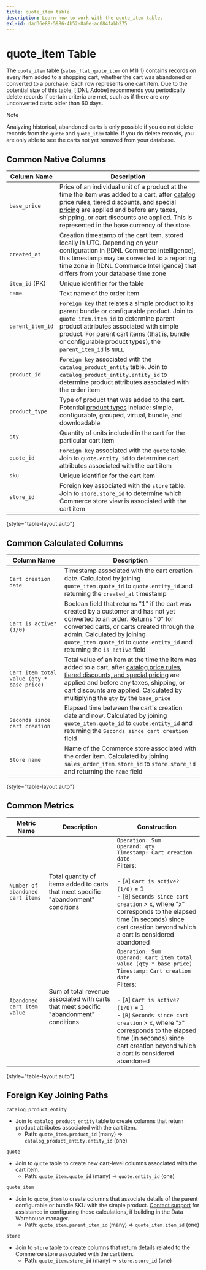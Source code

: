 ```yaml
---
title: quote_item table
description: Learn how to work with the quote_item table.
exl-id: dad36e88-5986-4b52-8a0e-ac084fabb275
---
```

# quote_item Table

The `quote_item` table (`sales_flat_quote_item` on M1) 1) contains records on every item added to a shopping cart, whether the cart was abandoned or converted to a purchase. Each row represents one cart item. Due to the potential size of this table, [!DNL Adobe] recommends you periodically delete records if certain criteria are met, such as if there are any unconverted carts older than 60 days.

>[!NOTE]
>
>Analyzing historical, abandoned carts is only possible if you do not delete records from the `quote` and `quote_item` table. If you do delete records, you are only able to see the carts not yet removed from your database.

## Common Native Columns

|**Column Name**|**Description**|
|---|---|
|`base_price`|Price of an individual unit of a product at the time the item was added to a cart, after [catalog price rules, tiered discounts, and special pricing](https://experienceleague.adobe.com/docs/commerce-admin/catalog/products/pricing/pricing-advanced.html) are applied and before any taxes, shipping, or cart discounts are applied. This is represented in the base currency of the store.|
|`created_at`|Creation timestamp of the cart item, stored locally in UTC. Depending on your configuration in [!DNL Commerce Intelligence], this timestamp may be converted to a reporting time zone in [!DNL Commerce Intelligence] that differs from your database time zone|
|`item_id` (PK)|Unique identifier for the table|
|`name`|Text name of the order item|
|`parent_item_id`|`Foreign key` that relates a simple product to its parent bundle or configurable product. Join to `quote_item.item_id` to determine parent product attributes associated with simple product. For parent cart items (that is, bundle or configurable product types), the `parent_item_id` is `NULL`|
|`product_id`|`Foreign key` associated with the `catalog_product_entity` table. Join to `catalog_product_entity.entity_id` to determine product attributes associated with the order item|
|`product_type`|Type of product that was added to the cart. Potential [product types](https://experienceleague.adobe.com/docs/commerce-admin/catalog/products/product-create.html#product-types) include: simple, configurable, grouped, virtual, bundle, and downloadable|
|`qty`|Quantity of units included in the cart for the particular cart item|
|`quote_id`|`Foreign key` associated with the `quote` table. Join to `quote.entity_id` to determine cart attributes associated with the cart item|
|`sku`|Unique identifier for the cart item|
|`store_id`|Foreign key associated with the `store` table. Join to `store.store_id` to determine which Commerce store view is associated with the cart item|

{style="table-layout:auto"}

## Common Calculated Columns

|**Column Name**|**Description**|
|---|---|
|`Cart creation date`|Timestamp associated with the cart creation date. Calculated by joining `quote_item.quote_id` to `quote.entity_id` and returning the `created_at` timestamp|
|`Cart is active? (1/0)`|Boolean field that returns "1" if the cart was created by a customer and has not yet converted to an order. Returns "0" for converted carts, or carts created through the admin. Calculated by joining `quote_item.quote_id` to `quote.entity_id` and returning the `is_active` field|
|`Cart item total value (qty * base_price)`|Total value of an item at the time the item was added to a cart, after [catalog price rules, tiered discounts, and special pricing](https://experienceleague.adobe.com/docs/commerce-admin/catalog/products/pricing/pricing-advanced.html) are applied and before any taxes, shipping, or cart discounts are applied. Calculated by multiplying the `qty` by the `base_price`|
|`Seconds since cart creation`|Elapsed time between the cart's creation date and now. Calculated by joining `quote_item.quote_id` to `quote.entity_id` and returning the `Seconds since cart creation` field|
|`Store name`|Name of the Commerce store associated with the order item. Calculated by joining `sales_order_item.store_id` to `store.store_id` and returning the `name` field|

{style="table-layout:auto"}

## Common Metrics

|**Metric Name**|**Description**|**Construction**|
|---|---|---|
|`Number of abandoned cart items`|Total quantity of items added to carts that meet specific "abandonment" conditions|`Operation: Sum`<br/>`Operand: qty`<br/>`Timestamp: Cart creation date`<br>Filters:<br><br>- \[`A`\] `Cart is active? (1/0)` = 1<br>- \[`B`\] `Seconds since cart creation` > x, where "x" corresponds to the elapsed time (in seconds) since cart creation beyond which a cart is considered abandoned|
|`Abandoned cart item value`|Sum of total revenue associated with carts that meet specific "abandonment" conditions|`Operation: Sum`<br>`Operand: Cart item total value (qty * base_price)`<br>`Timestamp:` `Cart creation date`<br>Filters:<br><br>- \[`A`\] `Cart is active? (1/0)` = 1<br>- \[`B`\] `Seconds since cart creation` > x, where "x" corresponds to the elapsed time (in seconds) since cart creation beyond which a cart is considered abandoned|

{style="table-layout:auto"}

## Foreign Key Joining Paths

`catalog_product_entity`

*  Join to `catalog_product_entity` table to create columns that return product attributes associated with the cart item.
   *  Path: `quote_item.product_id` (many) => `catalog_product_entity.entity_id` (one)

`quote`

*  Join to `quote` table to create new cart-level columns associated with the cart item.
   *  Path: `quote_item.quote_id` (many) => `quote.entity_id` (one)

`quote_item`

*  Join to `quote_item` to create columns that associate details of the parent configurable or bundle SKU with the simple product. [Contact support](https://experienceleague.adobe.com/docs/commerce-knowledge-base/kb/troubleshooting/miscellaneous/mbi-service-policies.html?lang=en) for assistance in configuring these calculations, if building in the Data Warehouse manager.
   *  Path: `quote_item.parent_item_id` (many) => `quote_item.item_id` (one)

`store`

*  Join to `store` table to create columns that return details related to the Commerce store associated with the cart item.
   *  Path: `quote_item.store_id` (many) => `store.store_id` (one)
